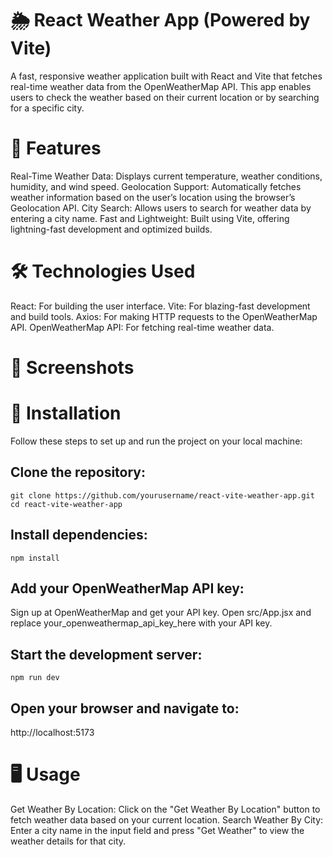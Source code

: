 # 🌦️ React Weather App (Powered by Vite)
A fast, responsive weather application built with React and Vite that fetches real-time weather data from the OpenWeatherMap API. This app enables users to check the weather based on their current location or by searching for a specific city.

# 🚀 Features
Real-Time Weather Data: Displays current temperature, weather conditions, humidity, and wind speed.
Geolocation Support: Automatically fetches weather information based on the user’s location using the browser’s Geolocation API.
City Search: Allows users to search for weather data by entering a city name.
Fast and Lightweight: Built using Vite, offering lightning-fast development and optimized builds.

# 🛠️ Technologies Used
React: For building the user interface.
Vite: For blazing-fast development and build tools.
Axios: For making HTTP requests to the OpenWeatherMap API.
OpenWeatherMap API: For fetching real-time weather data.

# 📸 Screenshots

# 🔧 Installation
Follow these steps to set up and run the project on your local machine:

## Clone the repository:
```
git clone https://github.com/yourusername/react-vite-weather-app.git
cd react-vite-weather-app
```

## Install dependencies:
```
npm install
```

## Add your OpenWeatherMap API key:
Sign up at OpenWeatherMap and get your API key.
Open src/App.jsx and replace your_openweathermap_api_key_here with your API key.

## Start the development server:
```
npm run dev
```

## Open your browser and navigate to:
http://localhost:5173

# 🖥️ Usage
Get Weather By Location:
Click on the "Get Weather By Location" button to fetch weather data based on your current location.
Search Weather By City:
Enter a city name in the input field and press "Get Weather" to view the weather details for that city.
